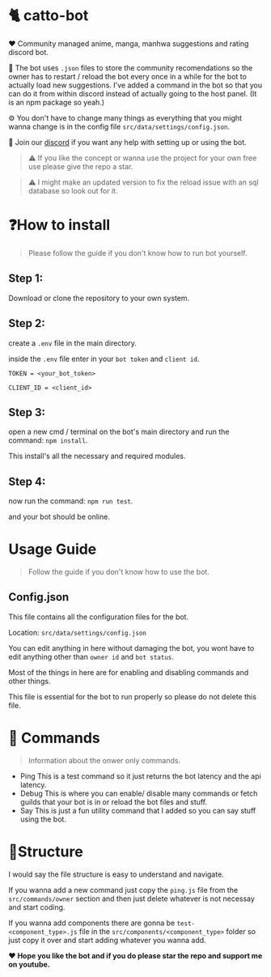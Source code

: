 # 🐈 catto-bot
 ❤️ Community managed anime, manga, manhwa suggestions and rating discord bot.
 
 📂 The bot uses `.json` files to store the community recomendations so the owner has to restart / reload the bot every once in a while for the bot to actually load new suggestions. I've added a command in the bot so that you can do it from within discord instead of actually going to the host panel. (It is an npm package so yeah.)
 
 ⚙️ You don't have to change many things as everything that you might wanna change is in the config file `src/data/settings/config.json`.
 
 🔗 Join our [discord](https://discord.gg/Mxvz53gdka) if you want any help with setting up or using the bot.
 
 > ⚠️ If you like the concept or wanna use the project for your own free use please give the repo a star.
 
 > ⚠️ I might make an updated version to fix the reload issue with an sql database so look out for it.

# ❓How to install
> Please follow the guide if you don't know how to run bot yourself.

## Step 1:
Download or clone the repository to your own system.

## Step 2:
create a `.env` file in the main directory.

inside the `.env` file enter in your `bot token` and `client id`.

```TOKEN = <your_bot_token>```

```CLIENT_ID = <client_id>```

## Step 3:
open a new cmd / terminal on the bot's main directory and run the command: `npm install`.

This install's all the necessary and required modules.

## Step 4:
now run the command: `npm run test`.

and your bot should be online.


# Usage Guide
> Follow the guide if you don't know how to use the bot.

## Config.json
This file contains all the configuration files for the bot.

Location: `src/data/settings/config.json`

You can edit anything in here without damaging the bot, you wont have to edit anything other than `owner id` and `bot status`.

Most of the things in here are for enabling and disabling commands and other things.

This file is essential for the bot to run properly so please do not delete this file.


# 📂 Commands
> Information about the onwer only commands.

- Ping
This is a test command so it just returns the bot latency and the api latency.
- Debug
This is where you can enable/ disable many commands or fetch guilds that your bot is in or reload the bot files and stuff.
- Say
This is just a fun utility command that I added so you can say stuff using the bot.

# 🌲Structure
I would say the file structure is easy to understand and navigate.

If you wanna add a new command just copy the `ping.js` file from the `src/commands/owner` section and then just delete whatever is not necessay and start coding.

If you wanna add components there are gonna be `test-<component_type>.js` file in the `src/components/<component_type>` folder so just copy it over and start adding whatever you wanna add.

**❤️ Hope you like the bot and if you do please star the repo and support me on youtube.**
